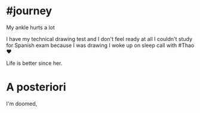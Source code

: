 # #journey 

My ankle hurts a lot

I have my technical drawing test and I don't feel ready at all
I couldn't study for Spanish exam because I was drawing 
I woke up on sleep call with #Thao ❤️

Life is better since her.


# A posteriori 

I'm doomed, 
